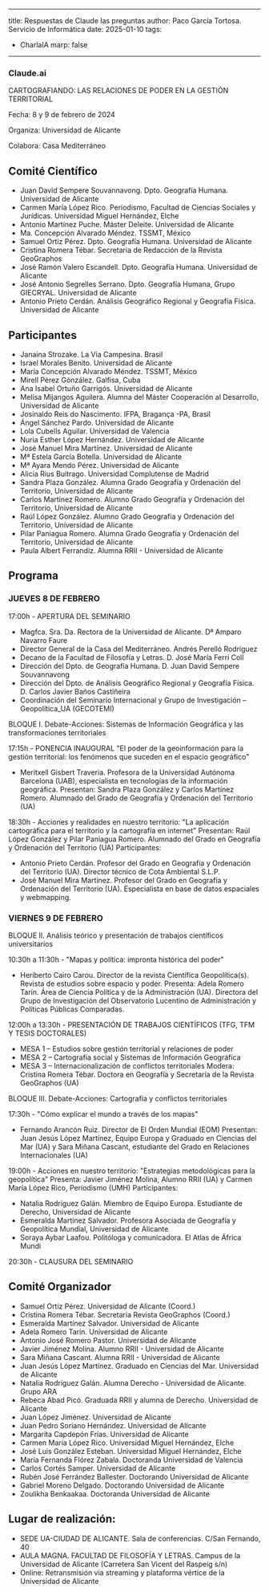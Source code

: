 ---
title: Respuestas de Claude las preguntas
author: Paco García Tortosa. Servicio de Informática
date: 2025-01-10
tags:
  - CharlaIA
marp: false
------
### Claude.ai


CARTOGRAFIANDO: LAS RELACIONES DE PODER EN LA GESTIÓN TERRITORIAL

Fecha: 8 y 9 de febrero de 2024

Organiza: Universidad de Alicante

Colabora: Casa Mediterráneo


## Comité Científico
- Juan David Sempere Souvannavong. Dpto. Geografía Humana. Universidad de Alicante
- Carmen María López Rico. Periodismo, Facultad de Ciencias Sociales y Jurídicas. Universidad Miguel Hernández, Elche
- Antonio Martínez Puche. Máster Deleite. Universidad de Alicante
- Ma. Concepción Alvarado Méndez. TSSMT, México
- Samuel Ortiz Pérez. Dpto. Geografía Humana. Universidad de Alicante
- Cristina Romera Tébar. Secretaria de Redacción de la Revista GeoGraphos
- José Ramón Valero Escandell. Dpto. Geografía Humana. Universidad de Alicante
- José Antonio Segrelles Serrano. Dpto. Geografía Humana, Grupo GIECRYAL. Universidad de Alicante
- Antonio Prieto Cerdán. Análisis Geográfico Regional y Geografía Física. Universidad de Alicante

## Participantes
- Janaina Strozake. La Vía Campesina. Brasil
- Israel Morales Benito. Universidad de Alicante
- María Concepción Alvarado Méndez. TSSMT, México
- Mirell Pérez Gónzález. Galfisa, Cuba
- Ana Isabel Ortuño Garrigós. Universidad de Alicante
- Melisa Mijangos Aguilera. Alumna del Máster Cooperación al Desarrollo, Universidad de Alicante
- Josinaldo Reis do Nascimento. IFPA, Bragança -PA, Brasil
- Ángel Sánchez Pardo. Universidad de Alicante
- Lola Cubells Aguilar. Universidad de Valencia
- Nuria Esther López Hernández. Universidad de Alicante
- José Manuel Mira Martínez. Universidad de Alicante
- Mª Estela García Botella. Universidad de Alicante
- Mª Ayara Mendo Pérez. Universidad de Alicante
- Alicia Rius Buitrago. Universidad Complutense de Madrid
- Sandra Plaza González. Alumna Grado Geografía y Ordenación del Territorio, Universidad de Alicante
- Carlos Martínez Romero. Alumno Grado Geografía y Ordenación del Territorio, Universidad de Alicante
- Raúl López González. Alumno Grado Geografía y Ordenación del Territorio, Universidad de Alicante
- Pilar Paniagua Romero. Alumna Grado Geografía y Ordenación del Territorio, Universidad de Alicante
- Paula Albert Ferrandiz. Alumna RRII - Universidad de Alicante

## Programa

### JUEVES 8 DE FEBRERO

17:00h - APERTURA DEL SEMINARIO
- Magfca. Sra. Da. Rectora de la Universidad de Alicante. Dª Amparo Navarro Faure
- Director General de la Casa del Mediterráneo. Andrés Perelló Rodríguez
- Decano de la Facultad de Filosofía y Letras. D. José María Ferri Coll
- Dirección del Dpto. de Geografía Humana. D. Juan David Sempere Souvannavong
- Dirección del Dpto. de Análisis Geográfico Regional y Geografía Física. D. Carlos Javier Baños Castiñeira
- Coordinación del Seminario Internacional y Grupo de Investigación – Geopolítica_UA (GECOTEMI)

BLOQUE I. Debate-Acciones: Sistemas de Información Geográfica y las transformaciones territoriales

17:15h - PONENCIA INAUGURAL
"El poder de la geoinformación para la gestión territorial: los fenómenos que suceden en el espacio geográfico" 
- Meritxell Gisbert Traveria. Profesora de la Universidad Autónoma Barcelona (UAB), especialista en tecnologías de la información geográfica.
Presentan: Sandra Plaza González y Carlos Martínez Romero. Alumnado del Grado de Geografía y Ordenación del Territorio (UA)

18:30h - Acciones y realidades en nuestro territorio: "La aplicación cartográfica para el territorio y la cartografía en internet"
Presentan: Raúl López González y Pilar Paniagua Romero. Alumnado del Grado en Geografía y Ordenación del Territorio (UA)
Participantes:
- Antonio Prieto Cerdán. Profesor del Grado en Geografía y Ordenación del Territorio (UA). Director técnico de Cota Ambiental S.L.P.
- José Manuel Mira Martínez. Profesor del Grado en Geografía y Ordenación del Territorio (UA). Especialista en base de datos espaciales y webmapping.

### VIERNES 9 DE FEBRERO

BLOQUE II. Análisis teórico y presentación de trabajos científicos universitarios

10:30h a 11:30h - "Mapas y política: impronta histórica del poder"
- Heriberto Cairo Carou. Director de la revista Científica Geopolítica(s). Revista de estudios sobre espacio y poder.
Presenta: Adela Romero Tarín. Área de Ciencia Política y de la Administración (UA). Directora del Grupo de Investigación del Observatorio Lucentino de Administración y Políticas Públicas Comparadas.

12:00h a 13:30h - PRESENTACIÓN DE TRABAJOS CIENTÍFICOS (TFG, TFM Y TESIS DOCTORALES)
- MESA 1 – Estudios sobre gestión territorial y relaciones de poder
- MESA 2 – Cartografía social y Sistemas de Información Geográfica
- MESA 3 – Internacionalización de conflictos territoriales
Modera: Cristina Romera Tébar. Doctora en Geografía y Secretaría de la Revista GeoGraphos (UA)

BLOQUE III. Debate-Acciones: Cartografía y conflictos territoriales

17:30h - "Cómo explicar el mundo a través de los mapas"
- Fernando Arancón Ruiz. Director de El Orden Mundial (EOM)
Presentan: Juan Jesús López Martínez, Equipo Europa y Graduado en Ciencias del Mar (UA) y Sara Miñana Cascant, estudiante del Grado en Relaciones Internacionales (UA)

19:00h - Acciones en nuestro territorio: "Estrategias metodológicas para la geopolítica"
Presenta: Javier Jiménez Molina, Alumno RRII (UA) y Carmen María López Rico, Periodismo (UMH)
Participantes:
- Natalia Rodríguez Galán. Miembro de Equipo Europa. Estudiante de Derecho, Universidad de Alicante
- Esmeralda Martínez Salvador. Profesora Asociada de Geografía y Geopolítica Mundial, Universidad de Alicante
- Soraya Aybar Laafou. Politóloga y comunicadora. El Atlas de África Mundi

20:30h - CLAUSURA DEL SEMINARIO


## Comité Organizador
- Samuel Ortiz Pérez. Universidad de Alicante (Coord.)
- Cristina Romera Tébar. Secretaria Revista GeoGraphos (Coord.)
- Esmeralda Martínez Salvador. Universidad de Alicante
- Adela Romero Tarín. Universidad de Alicante
- Antonio José Romero Pastor. Universidad de Alicante
- Javier Jiménez Molina. Alumno RRII - Universidad de Alicante
- Sara Miñana Cascant. Alumna RRII - Universidad de Alicante
- Juan Jesús López Martínez. Graduado en Ciencias del Mar. Universidad de Alicante
- Natalia Rodríguez Galán. Alumna Derecho - Universidad de Alicante. Grupo ARA
- Rebeca Abad Picó. Graduada RRII y alumna de Derecho. Universidad de Alicante
- Juan López Jiménez. Universidad de Alicante
- Juan Pedro Soriano Hernández. Universidad de Alicante
- Margarita Capdepón Frías. Universidad de Alicante
- Carmen María López Rico. Universidad Miguel Hernández, Elche
- José Luis González Esteban. Universidad Miguel Hernández, Elche
- María Fernanda Flórez Zabala. Doctoranda Universidad de Valencia
- Carlos Cortés Samper. Universidad de Alicante
- Rubén José Ferrández Ballester. Doctorando Universidad de Alicante
- Gabriel Moreno Delgado. Doctorando Universidad de Alicante
- Zoulikha Benkaakaa. Doctoranda Universidad de Alicante

## Lugar de realización:
- SEDE UA-CIUDAD DE ALICANTE. Sala de conferencias. C/San Fernando, 40
- AULA MAGNA. FACULTAD DE FILOSOFÍA Y LETRAS. Campus de la Universidad de Alicante (Carretera San Vicent del Raspeig s/n)
- Online: Retransmisión via streaming y plataforma vértice de la Universidad de Alicante